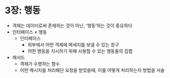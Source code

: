 # 3장: 행동

- 객체는 데이터로써 존재하는 것이 아닌, ‘행동’하는 것이 중요하다
- 인터페이스 ≠ 행동
    - 인터페이스
        - 외부에서 어떤 객체에 메세지를 보낼 수 있는 창구
        - 어떤 행동을 지시하기 위해 사용할 수 있는 행동들의 집합
- 매서드
    - 객체가 수행하는 함수
    - 어떤 메시지를 처리해단 요청을 받았을때, 이를 어떻게 처리하는지 방법을 서술